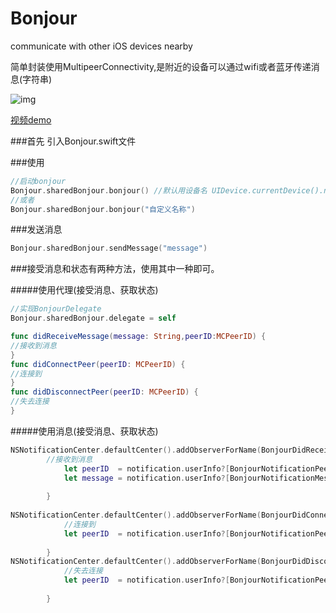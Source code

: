 # Bonjour
communicate with other iOS devices nearby

简单封装使用MultipeerConnectivity,是附近的设备可以通过wifi或者蓝牙传递消息(字符串)


![img](https://github.com/zhangxigithub/Bonjour/blob/master/demo.gif?raw=true)

[视频demo](http://v.youku.com/v_show/id_XMTQyMzc4Mzc3Mg==.html)

###首先
引入Bonjour.swift文件

###使用
```swift
//启动bonjour
Bonjour.sharedBonjour.bonjour() //默认用设备名 UIDevice.currentDevice().name
//或者
Bonjour.sharedBonjour.bonjour("自定义名称")
```


###发送消息
```swift
Bonjour.sharedBonjour.sendMessage("message")
```

###接受消息和状态有两种方法，使用其中一种即可。

#####使用代理(接受消息、获取状态)

```swift
//实现BonjourDelegate
Bonjour.sharedBonjour.delegate = self

func didReceiveMessage(message: String,peerID:MCPeerID) {
//接收到消息
}
func didConnectPeer(peerID: MCPeerID) {
//连接到
}
func didDisconnectPeer(peerID: MCPeerID) {
//失去连接
}
```
#####使用消息(接受消息、获取状态)

```swift
NSNotificationCenter.defaultCenter().addObserverForName(BonjourDidReceiveMessageNotification, object: nil, queue: NSOperationQueue.mainQueue()) { (notification) -> Void in
        //接收到消息
            let peerID  = notification.userInfo?[BonjourNotificationPeerKey]
            let message = notification.userInfo?[BonjourNotificationMessageKey]
            
        }
        
NSNotificationCenter.defaultCenter().addObserverForName(BonjourDidConnectPeerNotification, object: nil, queue: NSOperationQueue.mainQueue()) { (notification) -> Void in
            //连接到
            let peerID  = notification.userInfo?[BonjourNotificationPeerKey]
            
        }
NSNotificationCenter.defaultCenter().addObserverForName(BonjourDidDisconnectPeerNotification, object: nil, queue: NSOperationQueue.mainQueue()) { (notification) -> Void in
            //失去连接
            let peerID  = notification.userInfo?[BonjourNotificationPeerKey]
            
        }
        
```
